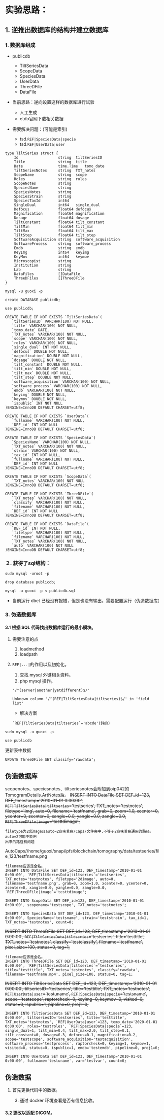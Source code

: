 # 实验思路：
## 1. 逆推出数据库的结构并建立数据库
### 1. 数据库组成
- publicdb
    - TiltSeriesData
    - ScopeData
    - SpeciesData
    - UserData
	- ThreeDFile
	- DataFile

- 当前思路：逆向设置这样的数据库进行试验
	- 人工生成
	- etdb官网下载相关数据

- 需要解决问题：(可能是索引)
    - tsd.`REF|SpeciesData|specie`
    - tsd.`REF|UserData|user`

```
type TiltSeries struct {
	Id                  string  tiltSeriesID
	Title               string  title
	Date                time.Time   tomo_date
	TiltSeriesNotes     string  TXT_notes
	ScopeName           string  scope
	Roles               string  roles
	ScopeNotes          string  
	SpeciesName         string
	SpeciesNotes        string
	SpeciesStrain       string
	SpeciesTaxId        int64
	SingleDual          int64   single_dual
	Defocus             float64 defocus
	Magnification       float64 magnification
	Dosage              float64 dosage
	TiltConstant        float64 tilt_constant
	TiltMin             float64 tilt_min
	TiltMax             float64 tilt_max
	TiltStep            float64 tilt_step
	SoftwareAcquisition string  software_acquisition
	SoftwareProcess     string  software_process
	Emdb                string  emdb
	KeyImg              int64   keyimg
	KeyMov              int64   keymov
	Microscopist        string
	Institution         string
	Lab                 string
	DataFiles           []DataFile
	ThreeDFiles         []ThreeDFile
}
```
```
mysql -u guoxi -p

create DATABASE publicdb;

use publicdb;

CREATE TABLE IF NOT EXISTS `TiltSeriesData`(
   `tiltSeriesID` VARCHAR(100) NOT NULL,
   `title` VARCHAR(100) NOT NULL,
   `tomo_date` DATE,
   `TXT_notes` VARCHAR(100) NOT NULL,
   `scope` VARCHAR(100) NOT NULL,
   `roles` VARCHAR(100) NOT NULL,
   `single_dual` INT NOT NULL,
   `defocus` DOUBLE NOT NULL,
   `magnification` DOUBLE NOT NULL,
   `dosage` DOUBLE NOT NULL,
   `tilt_constant` DOUBLE NOT NULL,
   `tilt_min` DOUBLE NOT NULL,
   `tilt_max` DOUBLE NOT NULL,
   `tilt_step` DOUBLE NOT NULL,
   `software_acquisition` VARCHAR(100) NOT NULL,
   `software_process` VARCHAR(100) NOT NULL,
   `emdb` VARCHAR(100) NOT NULL,
   `keyimg` DOUBLE NOT NULL,
   `keymov` DOUBLE NOT NULL,
   `ispublic` INT NOT NULL
)ENGINE=InnoDB DEFAULT CHARSET=utf8;

CREATE TABLE IF NOT EXISTS `UserData`(
   `fullname` VARCHAR(100) NOT NULL,
   `DEF_id` INT NOT NULL
)ENGINE=InnoDB DEFAULT CHARSET=utf8;

CREATE TABLE IF NOT EXISTS `SpeciesData`(
   `SpeciesName` VARCHAR(100) NOT NULL,
   `TXT_notes` VARCHAR(100) NOT NULL,
   `strain` VARCHAR(100) NOT NULL,
   `tax_id` INT NOT NULL,
   `fullname` VARCHAR(100) NOT NULL,
   `DEF_id` INT NOT NULL
)ENGINE=InnoDB DEFAULT CHARSET=utf8;

CREATE TABLE IF NOT EXISTS `ScopeData`(
   `TXT_notes` VARCHAR(100) NOT NULL
)ENGINE=InnoDB DEFAULT CHARSET=utf8;

CREATE TABLE IF NOT EXISTS `ThreeDFile`(
   `TXT_notes` VARCHAR(100) NOT NULL,
   `classify` VARCHAR(100) NOT NULL,
   `filename` VARCHAR(100) NOT NULL,
   `DEF_id` INT NOT NULL
)ENGINE=InnoDB DEFAULT CHARSET=utf8;

CREATE TABLE IF NOT EXISTS `DataFile`(
   `DEF_id` INT NOT NULL,
   `filetype` VARCHAR(100) NOT NULL,
   `filename` VARCHAR(100) NOT NULL,
   `TXT_notes` VARCHAR(100) NOT NULL,
   `auto` VARCHAR(100) NOT NULL
)ENGINE=InnoDB DEFAULT CHARSET=utf8; 
```

### ２. 获得了sql结构：
```
sudo mysql -uroot -p
```
```
drop database publicdb;
```
```
mysql -u guoxi -p < publicdb.sql
```
- 当前运行 dbet 已经没有报错，但是也没有输出，需要配置运行（伪造数据库）


### 3. 伪造数据库
#### 3.1 根据 SQL 代码找出数据库运行的最小模块。
   1. 需要注意的点
      1. loadmethod
      2. loadpath

   2. `REF|...|`的作用以及初始化。
      1. 查找 mysql 外键相关资料。
      2. php mysql 操作。
      ```
      '/^(server|another|yetdifferent)$/'
      ```
      ```
      Unknown column '/^(REF|TiltSeriesData|tiltseries)$/' in 'field list'
      ```

      - 解决方案
      ```
      `REF|TiltSeriesData|tiltseries`='abcde'(斜的)
      ```

```
sudo mysql -u guoxi -p
```
```
use publicdb
```
更新表中数据
```
UPDATE ThreeDFile SET classify='rawdata';
```
## 伪造数据库
scopenotes、speciesnotes、tiltseriesnotes会附加到oip042的TomogramDetails.ArtNotes后。
~~INSERT INTO DataFile SET DEF_id=123, DEF_timestamp='2010-01-01 0:00:00', `REF|TiltSeriesData|tiltseries`='testseries', TXT_notes='testnotes', filetype='img', auto=0, filename='testfname', grab=0, zoom=1.0, xcenter=0, ycenter=0, zcenter=0, xangle=0.0, yangle=0.0, zangle=0.0, `REF|ThreeDFile|image`='testtdimage';~~
```
filetype为2dimage且auto=2意味着在/Caps/文件夹中,不等于2意味着在通用的路径。
auto=2可能不能用
出来的路径有问题
```
AutoCaps//home/guoxi/snap/ipfs/blockchain/tomography/data/testseries/file_123/testfname.png
```
filename应该是全名。
INSERT INTO DataFile SET DEF_id=123, DEF_timestamp='2010-01-01 0:00:00', `REF|TiltSeriesData|tiltseries`='testseries', TXT_notes='testnotes', filetype='2dimage', auto=0, filename='testfname.png', grab=0, zoom=1.0, xcenter=0, ycenter=0, zcenter=0, xangle=0.0, yangle=0.0, zangle=0.0, `REF|ThreeDFile|image`='testtdimage';
```
```
INSERT INTO ScopeData SET DEF_id=123, DEF_timestamp='2010-01-01 0:00:00', scopename='testscope', TXT_notes='testnotes';
```
```
INSERT INTO SpeciesData SET DEF_id=123, DEF_timestamp='2010-01-01 0:00:00', SpeciesName='testsname', strain='teststrain', tax_id=1, TXT_notes='testnotes', count=0;
```

~~INSERT INTO ThreeDFile SET DEF_id=123, DEF_timestamp='2010-01-01 0:00:00', `REF|TiltSeriesData|tiltseries`='testseries', title='testtitle', TXT_notes='testnotes', classify='testclassify', filename='testfname', pixel_size=100, status=0, tag=1;~~
```
filename应该是全名。
INSERT INTO ThreeDFile SET DEF_id=123, DEF_timestamp='2010-01-01 0:00:00', `REF|TiltSeriesData|tiltseries`='testseries', title='testtitle', TXT_notes='testnotes', classify='rawdata', filename='testfname.mp4', pixel_size=100, status=0, tag=1;

```

~~INSERT INTO TiltSeriesData SET DEF_id=123, DEF_timestamp='2010-01-01 0:00:00', tiltseriesID='testseries', title='testtitle', TXT_notes='testnotes', `REF|UserData|user`='testuname', `REF|SpeciesData|specie`='testsname', scope='testscope', raptorcheck=0, keyimg=0, keymov=0, visited=0, status=0, ispublic=1, pipeline=0, proj1=0;~~
```
INSERT INTO TiltSeriesData SET DEF_id=123, DEF_timestamp='2010-01-01 0:00:00', tiltseriesID='testseries', title='testtitle', TXT_notes='testnotes', `REF|UserData|user`=123, tomo_date='2020-01-01 0:00:00', roles='testroles', `REF|SpeciesData|specie`=123, single_dual=1, tilt_min=0.4, tilt_max=2.0, tilt_step=0.1, tilt_constant=0, dosage=0.3, defocus=0.1, magnification=0.2, scope='testscope', software_acquisition='testacquisition', software_process='testprocess', raptorcheck=0, keyimg=1, keymov=1, visited=0, status=0, ispublic=1, emdb='testemdb', pipeline=0, proj1=0;
```
```
INSERT INTO UserData SET DEF_id=123, DEF_timestamp='2010-01-01 0:00:00', fullname='testuname', var='testvar', count=0; 
```

## 伪造数据
1. 首先更换代码中的数据。



   3. 通过 docker 环境查看是否有信息接收。


#### 3.2 更改以适配 DICOM。
